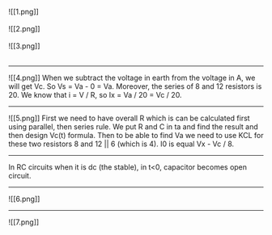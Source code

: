 ![[1.png]]
<br><br>
![[2.png]]
<br> <br>
![[3.png]]<br><br>

----

![[4.png]]
When we subtract the voltage in earth from the voltage in A, we will get Vc. So Vs = Va - 0 = Va. Moreover, the series of 8 and 12 resistors is 20. 
We know that i = V / R, so Ix = Va / 20 = Vc / 20.

----

![[5.png]]
First we need to have overall R which is can be calculated first using parallel, then series rule. We put R and C in ta and find the result and then design Vc(t) formula. 
Then to be able to find Va we need to use KCL for these two resistors 8 and 12 || 6 (which is 4).  I0 is equal Vx - Vc / 8.

----
In RC circuits when it is dc (the stable), in t<0, capacitor becomes open circuit.

---
![[6.png]]

----

![[7.png]]